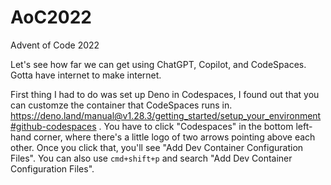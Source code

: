 # AoC2022
Advent of Code 2022

Let's see how far we can get using ChatGPT, Copilot, and CodeSpaces. Gotta have internet to make internet.

First thing I had to do was set up Deno in Codespaces, I found out that you can customze the container that CodeSpaces runs in. https://deno.land/manual@v1.28.3/getting_started/setup_your_environment#github-codespaces . You have to click "Codespaces" in the bottom left-hand corner, where there's a little logo of two arrows pointing above each other. Once you click that, you'll see "Add Dev Container Configuration Files". You can also use `cmd+shift+p` and search "Add Dev Container Configuration Files".